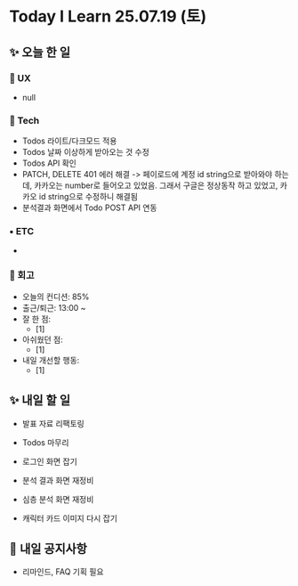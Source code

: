 # Today I Learn 25.07.19 (토)

## ✨ 오늘 한 일
### 🔹 UX
* null

### 🔸 Tech
 * Todos 라이트/다크모드 적용
 * Todos 날짜 이상하게 받아오는 것 수정
 * Todos API 확인
 * PATCH, DELETE 401 에러 해결 -> 페이로드에 계정 id string으로 받아와야 하는데, 카카오는 number로 들어오고 있었음. 그래서 구글은 정상동작 하고 있었고, 카카오 id string으로 수정하니 해결됨
 * 분석결과 화면에서 Todo POST API 연동

### ▪️ ETC
 * 

### 📍 회고
 * 오늘의 컨디션: 85%
 * 출근/퇴근: 13:00 ~ 
 * 잘 한 점:
    * [1] 
 * 아쉬웠던 점:
    * [1] 
 * 내일 개선할 행동:
    * [1] 


## ✨ 내일 할 일
 * 발표 자료 리팩토링

 * Todos 마무리
 * 로그인 화면 잡기
 * 분석 결과 화면 재정비
 * 심층 분석 화면 재정비
 * 캐릭터 카드 이미지 다시 잡기


## 📢 내일 공지사항
 * 리마인드, FAQ 기획 필요